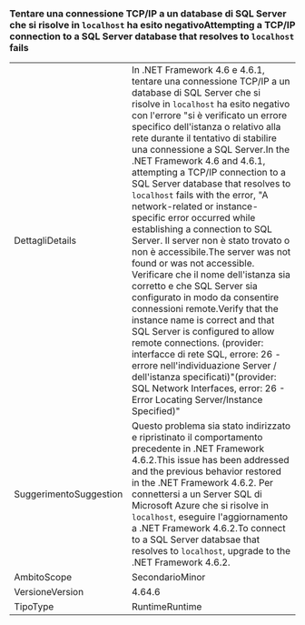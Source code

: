 ### <a name="attempting-a-tcpip-connection-to-a-sql-server-database-that-resolves-to-localhost-fails"></a><span data-ttu-id="1b27f-101">Tentare una connessione TCP/IP a un database di SQL Server che si risolve in `localhost` ha esito negativo</span><span class="sxs-lookup"><span data-stu-id="1b27f-101">Attempting a TCP/IP connection to a SQL Server database that resolves to `localhost` fails</span></span>

|   |   |
|---|---|
|<span data-ttu-id="1b27f-102">Dettagli</span><span class="sxs-lookup"><span data-stu-id="1b27f-102">Details</span></span>|<span data-ttu-id="1b27f-103">In .NET Framework 4.6 e 4.6.1, tentare una connessione TCP/IP a un database di SQL Server che si risolve in <code>localhost</code> ha esito negativo con l'errore &quot;si è verificato un errore specifico dell'istanza o relativo alla rete durante il tentativo di stabilire una connessione a SQL Server.</span><span class="sxs-lookup"><span data-stu-id="1b27f-103">In the .NET Framework 4.6 and 4.6.1, attempting a TCP/IP connection to a SQL Server database that resolves to <code>localhost</code> fails with the error, &quot;A network-related or instance-specific error occurred while establishing a connection to SQL Server.</span></span> <span data-ttu-id="1b27f-104">Il server non è stato trovato o non è accessibile.</span><span class="sxs-lookup"><span data-stu-id="1b27f-104">The server was not found or was not accessible.</span></span> <span data-ttu-id="1b27f-105">Verificare che il nome dell'istanza sia corretto e che SQL Server sia configurato in modo da consentire connessioni remote.</span><span class="sxs-lookup"><span data-stu-id="1b27f-105">Verify that the instance name is correct and that SQL Server is configured to allow remote connections.</span></span> <span data-ttu-id="1b27f-106">(provider: interfacce di rete SQL, errore: 26 - errore nell'individuazione Server / dell'istanza specificati)&quot;</span><span class="sxs-lookup"><span data-stu-id="1b27f-106">(provider: SQL Network Interfaces, error: 26 - Error Locating Server/Instance Specified)&quot;</span></span>|
|<span data-ttu-id="1b27f-107">Suggerimento</span><span class="sxs-lookup"><span data-stu-id="1b27f-107">Suggestion</span></span>|<span data-ttu-id="1b27f-108">Questo problema sia stato indirizzato e ripristinato il comportamento precedente in .NET Framework 4.6.2.</span><span class="sxs-lookup"><span data-stu-id="1b27f-108">This issue has been addressed and the previous behavior restored in the .NET Framework 4.6.2.</span></span> <span data-ttu-id="1b27f-109">Per connettersi a un Server SQL di Microsoft Azure che si risolve in <code>localhost</code>, eseguire l'aggiornamento a .NET Framework 4.6.2.</span><span class="sxs-lookup"><span data-stu-id="1b27f-109">To connect to a SQL Server databsae that resolves to <code>localhost</code>, upgrade to the .NET Framework 4.6.2.</span></span>|
|<span data-ttu-id="1b27f-110">Ambito</span><span class="sxs-lookup"><span data-stu-id="1b27f-110">Scope</span></span>|<span data-ttu-id="1b27f-111">Secondario</span><span class="sxs-lookup"><span data-stu-id="1b27f-111">Minor</span></span>|
|<span data-ttu-id="1b27f-112">Versione</span><span class="sxs-lookup"><span data-stu-id="1b27f-112">Version</span></span>|<span data-ttu-id="1b27f-113">4.6</span><span class="sxs-lookup"><span data-stu-id="1b27f-113">4.6</span></span>|
|<span data-ttu-id="1b27f-114">Tipo</span><span class="sxs-lookup"><span data-stu-id="1b27f-114">Type</span></span>|<span data-ttu-id="1b27f-115">Runtime</span><span class="sxs-lookup"><span data-stu-id="1b27f-115">Runtime</span></span>|

